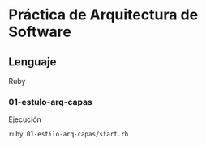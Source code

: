 # Práctica de Arquitectura de Software
## Lenguaje
Ruby

### 01-estulo-arq-capas
Ejecución
```bash
ruby 01-estilo-arq-capas/start.rb
```